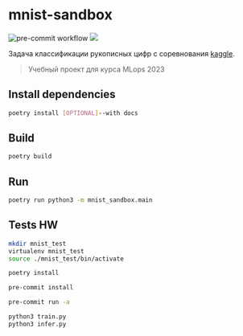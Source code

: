 # mnist-sandbox

![pre-commit workflow](https://github.com/rw404/MNIST_sandbox/actions/workflows/pre-commit.yml/badge.svg)
<a href="https://rw404.github.io/MNIST_sandbox/">
<img src="https://img.shields.io/badge/GitHub%20Pages-222222?style=for-the-badge&logo=GitHub%20Pages&logoColor=white" />
</a>

Задача классификации рукописных цифр с соревнования
[kaggle](https://www.kaggle.com/competitions/digit-recognizer).

> Учебный проект для курса MLops 2023

## Install dependencies

```bash
poetry install [OPTIONAL]--with docs
```

## Build

```bash
poetry build
```

## Run

```bash
poetry run python3 -m mnist_sandbox.main
```

## Tests HW

```bash
mkdir mnist_test
virtualenv mnist_test
source ./mnist_test/bin/activate

poetry install

pre-commit install

pre-commit run -a

python3 train.py
python3 infer.py
```
